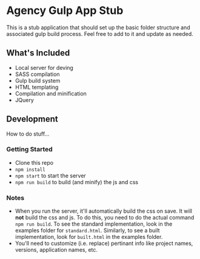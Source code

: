 # Agency Gulp App Stub
This is a stub application that should set up the basic folder structure and associated gulp build process. Feel free to add to it and update as needed.

## What's Included
* Local server for deving
* SASS compilation
* Gulp build system
* HTML templating
* Compilation and minification
* JQuery

## Development
How to do stuff...

### Getting Started
* Clone this repo
* `npm install`
* `npm start` to start the server
* `npm run build` to build (and minify) the js and css

### Notes
* When you run the server, it'll automatically build the css on save. It will __not__ build the css and js. To do this, you need to do the actual command `npm run build`. To see the standard implementation, look in the examples folder for `standard.html`. Similarly, to see a built implementation, look for `built.html` in the examples folder.
* You'll need to customize (i.e. replace) pertinant info like project names, versions, application names, etc.